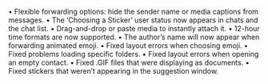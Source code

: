 • Flexible forwarding options: hide the sender name or media captions from messages.
• The ‘Choosing a Sticker’ user status now appears in chats and the chat list.
• Drag-and-drop or paste media to instantly attach it.
• 12-hour time formats are now supported.
• The author’s name will now appear when forwarding animated emoji.
• Fixed layout errors when choosing emoji.
• Fixed problems loading specific folders.
• Fixed layout errors when opening an empty contact.
• Fixed .GIF files that were displaying as documents.
• Fixed stickers that weren’t appearing in the suggestion window.
